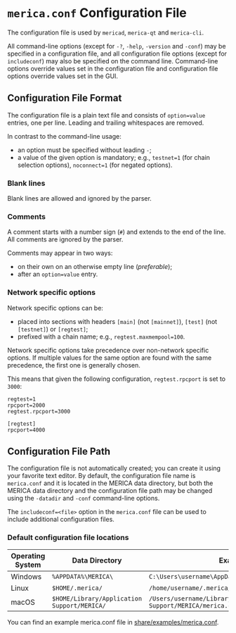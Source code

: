# `merica.conf` Configuration File

The configuration file is used by `mericad`, `merica-qt` and `merica-cli`.

All command-line options (except for `-?`, `-help`, `-version` and `-conf`) may be specified in a configuration file, and all configuration file options (except for `includeconf`) may also be specified on the command line. Command-line options override values set in the configuration file and configuration file options override values set in the GUI.

## Configuration File Format

The configuration file is a plain text file and consists of `option=value` entries, one per line. Leading and trailing whitespaces are removed.

In contrast to the command-line usage:
- an option must be specified without leading `-`;
- a value of the given option is mandatory; e.g., `testnet=1` (for chain selection options), `noconnect=1` (for negated options).

### Blank lines

Blank lines are allowed and ignored by the parser.

### Comments

A comment starts with a number sign (`#`) and extends to the end of the line. All comments are ignored by the parser.

Comments may appear in two ways:
- on their own on an otherwise empty line (_preferable_);
- after an `option=value` entry.

### Network specific options

Network specific options can be:
- placed into sections with headers `[main]` (not `[mainnet]`), `[test]` (not `[testnet]`) or `[regtest]`;
- prefixed with a chain name; e.g., `regtest.maxmempool=100`.

Network specific options take precedence over non-network specific options.
If multiple values for the same option are found with the same precedence, the
first one is generally chosen.

This means that given the following configuration, `regtest.rpcport` is set to `3000`:

```
regtest=1
rpcport=2000
regtest.rpcport=3000

[regtest]
rpcport=4000
```

## Configuration File Path

The configuration file is not automatically created; you can create it using your favorite text editor. By default, the configuration file name is `merica.conf` and it is located in the MERICA data directory, but both the MERICA data directory and the configuration file path may be changed using the `-datadir` and `-conf` command-line options.

The `includeconf=<file>` option in the `merica.conf` file can be used to include additional configuration files.

### Default configuration file locations

Operating System | Data Directory | Example Path
-- | -- | --
Windows | `%APPDATA%\MERICA\` | `C:\Users\username\AppData\Roaming\MERICA\merica.conf`
Linux | `$HOME/.merica/` | `/home/username/.merica/merica.conf`
macOS | `$HOME/Library/Application Support/MERICA/` | `/Users/username/Library/Application Support/MERICA/merica.conf`

You can find an example merica.conf file in [share/examples/merica.conf](../share/examples/merica.conf).
